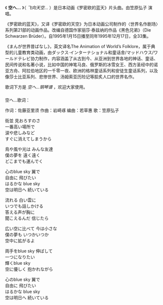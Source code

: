 

《 **空へ…** 》（ _飞向天空…_ ）是日本动画《罗密欧的蓝天》片头曲。由笠原弘子 演唱。

  

《罗密欧的蓝天》，又译《罗密欧的天空》为日本动画公司制作的〈世界名作剧场〉系列第21部的动画作品。改编自德国作家丽莎·泰兹纳的作品《黑色兄弟》（Die
Schwarzen Brüder）。自1995年1月15日播至同年1995年12月17日，全33集。

  

《まんが世界昔ばなし》，英文译名The Animation of World’s
Folklore，属于典型的儿童教育类动画，由ダックス·インターナショナル和童话舎/マッドハウス/ワールドテレビ协力制作，内容涵盖了从古到今、从亚洲到世界各地的神话、童话、民间传说和名著小说，比如中国的神笔马良、俄罗斯的冰雪女王、西方圣经中的诺亚方舟、阿拉伯地区的一千零一夜、欧洲的格林童话系列和安徒生童话系列，以及像莎士比亚系列、悲惨世界、汤姆索亚历险记等脍炙人口的世界名作。

  

歌词下方是 _空へ…钢琴谱_ ，欢迎大家使用。

###  
空へ…歌词：

作词：佐藤亚里须 作曲：岩崎琢 编曲：若草惠 歌：笠原弘子  
  
  
街並 見おろすのさ  
一番高い場所で  
涙や悲しみなど  
すぐに消えてしまうから

鳥や風や光は みんな友達  
僕の夢を 遠く遠く  
どこまでも運んでく

心のblue sky 翼で  
自由に 飛びたい  
はるかな blue sky  
空は明日へ 続いている

流れる 白い雲に  
いつでも話しかける  
答える声が胸に  
聞こえるんだ 信じたら

広い空に比べて 今は小さな  
僕の夢も いつかいつか  
空中に拡がるよ

両手をblue sky 伸ばして  
一つになりたい  
輝くblue sky  
空に優しく 抱かれながら

心のblue sky 翼で  
自由に 飛びたい  
はるかな blue sky  
空は明日へ 続いている

  
  
  
  

